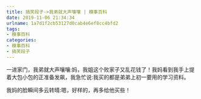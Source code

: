 ```yaml
---
title: 搞笑段子->我弟就大声嚷嚷 | 糗事百科
date: 2019-11-06 21:34:34
urlname: 1a7d1f2cb53127d0cab4e6ef8cc4bfd2
tags: 
- 糗事百科
categories:
- 糗事百科
- 搞笑段子
---
```

一进家门，我弟就大声嚷嚷:妈，我姐这个败家子又乱花钱了！我妈看到我手上提着大包小包的正准备发飙，我急忙说:我买的都是弟弟上初一要用的学习资料。

我妈的脸瞬间多云转晴:嗯，好样的，再多给他买些！


